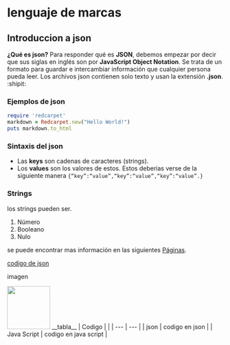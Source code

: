 # lenguaje de marcas
## Introduccion a json
**¿Qué es json?**
Para responder qué es __JSON__, debemos empezar por decir que sus siglas en inglés son por **JavaScript Object Notation**. Se trata de un formato para guardar e intercambiar información que cualquier persona pueda leer. Los archivos json contienen solo texto y usan la extensión __.json__. :shipit:
### Ejemplos de json
```ruby
require 'redcarpet'
markdown = Redcarpet.new("Hello World!")
puts markdown.to_html
```
### Sintaxis del json
+ Las __keys__ son cadenas de caracteres (strings).
+ Los __values__ son los valores de estos.
Estos deberias verse de la siguiente manera
```{“key”:“value”,“key”:“value”,“key”:“value”.}```  
### Strings
los strings pueden ser.
1. Número 
2. Booleano 
3. Nulo   

se puede encontrar mas información en las siguientes [Páginas](https://www.hostinger.es/tutoriales/que-es-json).  

[codigo de json ](/xml-json.json)  

 imagen  
 
<img src="https://encrypted-tbn0.gstatic.com/images?q=tbn:ANd9GcTGDIUkki5H74Bw1pAhmLke_Di1abS03q1JRw&s" width="100" heigth="100">  
__tabla__
| Codigo |        |
| --- | --- |
| json | codigo en json |
| Java Script | codigo en java script |